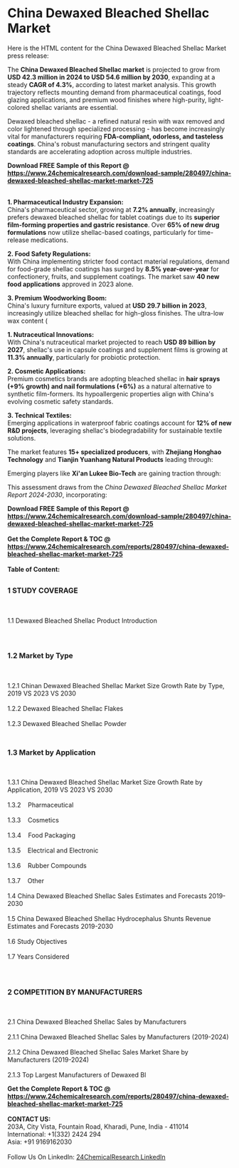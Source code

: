 <h1>China Dewaxed Bleached Shellac Market</h1><p>Here is the HTML content for the China Dewaxed Bleached Shellac Market press release:


</p><p>The <strong>China Dewaxed Bleached Shellac market</strong> is projected to grow from <strong>USD 42.3 million in 2024 to USD 54.6 million by 2030</strong>, expanding at a steady <strong>CAGR of 4.3%</strong>, according to latest market analysis. This growth trajectory reflects mounting demand from pharmaceutical coatings, food glazing applications, and premium wood finishes where high-purity, light-colored shellac variants are essential.</p><p>Dewaxed bleached shellac - a refined natural resin with wax removed and color lightened through specialized processing - has become increasingly vital for manufacturers requiring <strong>FDA-compliant, odorless, and tasteless coatings</strong>. China's robust manufacturing sectors and stringent quality standards are accelerating adoption across multiple industries.</p><div><b>Download FREE Sample of this Report @ 
            <a href="https://www.24chemicalresearch.com/download-sample/280497/china-dewaxed-bleached-shellac-market-market-725">
            https://www.24chemicalresearch.com/download-sample/280497/china-dewaxed-bleached-shellac-market-market-725</a></b></div><br><p><strong>1. Pharmaceutical Industry Expansion:</strong><br>
China's pharmaceutical sector, growing at <strong>7.2% annually</strong>, increasingly prefers dewaxed bleached shellac for tablet coatings due to its <strong>superior film-forming properties and gastric resistance</strong>. Over <strong>65% of new drug formulations</strong> now utilize shellac-based coatings, particularly for time-release medications.</p><p><strong>2. Food Safety Regulations:</strong><br>
With China implementing stricter food contact material regulations, demand for food-grade shellac coatings has surged by <strong>8.5% year-over-year</strong> for confectionery, fruits, and supplement coatings. The market saw <strong>40 new food applications</strong> approved in 2023 alone.</p><p><strong>3. Premium Woodworking Boom:</strong><br>
China's luxury furniture exports, valued at <strong>USD 29.7 billion in 2023</strong>, increasingly utilize bleached shellac for high-gloss finishes. The ultra-low wax content (

</p><p><strong>1. Nutraceutical Innovations:</strong><br>
With China's nutraceutical market projected to reach <strong>USD 89 billion by 2027</strong>, shellac's use in capsule coatings and supplement films is growing at <strong>11.3% annually</strong>, particularly for probiotic protection.</p><p><strong>2. Cosmetic Applications:</strong><br>
Premium cosmetics brands are adopting bleached shellac in <strong>hair sprays (+9% growth) and nail formulations (+6%)</strong> as a natural alternative to synthetic film-formers. Its hypoallergenic properties align with China's evolving cosmetic safety standards.</p><p><strong>3. Technical Textiles:</strong><br>
Emerging applications in waterproof fabric coatings account for <strong>12% of new R&amp;D projects</strong>, leveraging shellac's biodegradability for sustainable textile solutions.</p><p>The market features <strong>15+ specialized producers</strong>, with <strong>Zhejiang Honghao Technology</strong> and <strong>Tianjin Yuanhang Natural Products</strong> leading through:</p><p>Emerging players like <strong>Xi'an Lukee Bio-Tech</strong> are gaining traction through:</p><p>This assessment draws from the <em>China Dewaxed Bleached Shellac Market Report 2024-2030</em>, incorporating:</p><div><b>Download FREE Sample of this Report @ 
            <a href="https://www.24chemicalresearch.com/download-sample/280497/china-dewaxed-bleached-shellac-market-market-725">
            https://www.24chemicalresearch.com/download-sample/280497/china-dewaxed-bleached-shellac-market-market-725</a></b></div><br><div><b>Get the Complete Report & TOC @ 
            <a href="https://www.24chemicalresearch.com/reports/280497/china-dewaxed-bleached-shellac-market-market-725">
            https://www.24chemicalresearch.com/reports/280497/china-dewaxed-bleached-shellac-market-market-725</a></b></div><br>
            <b>Table of Content:</b><p><h2><span style="font-size:16px"><strong>1 STUDY COVERAGE</strong></span></h2><br />
<p>1.1 Dewaxed Bleached Shellac Product Introduction</p><br />
<h2><span style="font-size:16px"><strong>1.2 Market by Type</strong></span></h2><br />
<p>1.2.1 Chinan Dewaxed Bleached Shellac Market Size Growth Rate by Type, 2019 VS 2023 VS 2030<br /><br />
1.2.2 Dewaxed Bleached Shellac Flakes&nbsp;&nbsp; &nbsp;<br /><br />
1.2.3 Dewaxed Bleached Shellac Powder<br /><br />
<h2><span style="font-size:16px"><strong>1.3 Market by Application</strong></span></h2><br />
<p>1.3.1 China Dewaxed Bleached Shellac Market Size Growth Rate by Application, 2019 VS 2023 VS 2030<br /><br />
1.3.2&nbsp;&nbsp; &nbsp;Pharmaceutical<br /><br />
1.3.3&nbsp;&nbsp; &nbsp;Cosmetics<br /><br />
1.3.4&nbsp;&nbsp; &nbsp;Food Packaging<br /><br />
1.3.5&nbsp;&nbsp; &nbsp;Electrical and Electronic<br /><br />
1.3.6&nbsp;&nbsp; &nbsp;Rubber Compounds<br /><br />
1.3.7&nbsp;&nbsp; &nbsp;Other<br /><br />
1.4 China Dewaxed Bleached Shellac Sales Estimates and Forecasts 2019-2030<br /><br />
1.5 China Dewaxed Bleached Shellac Hydrocephalus Shunts Revenue Estimates and Forecasts 2019-2030<br /><br />
1.6 Study Objectives<br /><br />
1.7 Years Considered</p><br />
<h2><span style="font-size:16px"><strong>2 COMPETITION BY MANUFACTURERS</strong></span></h2><br />
<p>2.1 China Dewaxed Bleached Shellac Sales by Manufacturers<br /><br />
2.1.1 China Dewaxed Bleached Shellac Sales by Manufacturers (2019-2024)<br /><br />
2.1.2 China Dewaxed Bleached Shellac Sales Market Share by Manufacturers (2019-2024)<br /><br />
2.1.3 Top Largest Manufacturers of Dewaxed Bl</p><div><b>Get the Complete Report & TOC @ 
            <a href="https://www.24chemicalresearch.com/reports/280497/china-dewaxed-bleached-shellac-market-market-725">
            https://www.24chemicalresearch.com/reports/280497/china-dewaxed-bleached-shellac-market-market-725</a></b></div><br><b>CONTACT US:</b><br>
            203A, City Vista, Fountain Road, Kharadi, Pune, India - 411014<br>
            International: +1(332) 2424 294<br>
            Asia: +91 9169162030 <br><br>
            Follow Us On LinkedIn: <a href="https://www.linkedin.com/company/24chemicalresearch/">24ChemicalResearch LinkedIn</a>